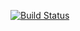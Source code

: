 [![Build Status](https://travis-ci.org/CathlineWL/CSE110-Travis.svg?branch=master)](https://travis-ci.org/CathlineWL/CSE110-Travis)

